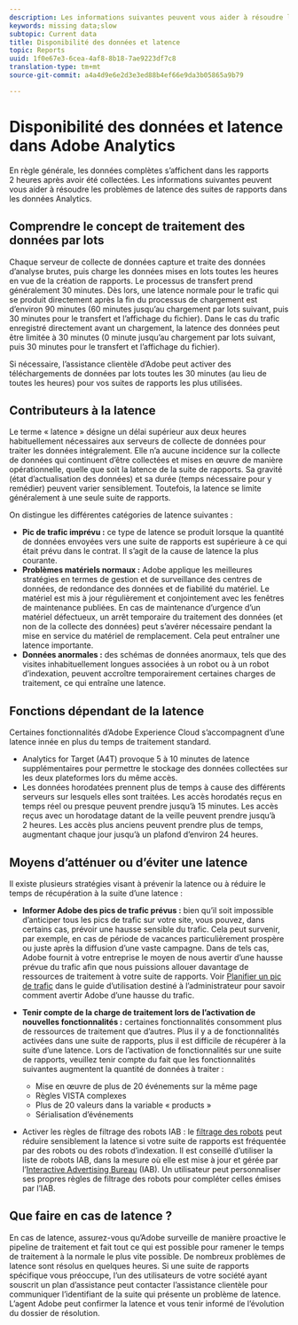 ```yaml
---
description: Les informations suivantes peuvent vous aider à résoudre les problèmes de latence des suites de rapports dans les données Analytics.
keywords: missing data;slow
subtopic: Current data
title: Disponibilité des données et latence
topic: Reports
uuid: 1f0e67e3-6cea-4af8-8b18-7ae9223df7c8
translation-type: tm+mt
source-git-commit: a4a4d9e6e2d3e3ed88b4ef66e9da3b05865a9b79

---
```



# Disponibilité des données et latence dans Adobe Analytics

En règle générale, les données complètes s’affichent dans les rapports 2 heures après avoir été collectées. Les informations suivantes peuvent vous aider à résoudre les problèmes de latence des suites de rapports dans les données Analytics.

## Comprendre le concept de traitement des données par lots

Chaque serveur de collecte de données capture et traite des données d’analyse brutes, puis charge les données mises en lots toutes les heures en vue de la création de rapports. Le processus de transfert prend généralement 30 minutes. Dès lors, une latence normale pour le trafic qui se produit directement après la fin du processus de chargement est d’environ 90 minutes (60 minutes jusqu’au chargement par lots suivant, puis 30 minutes pour le transfert et l’affichage du fichier). Dans le cas du trafic enregistré directement avant un chargement, la latence des données peut être limitée à 30 minutes (0 minute jusqu’au chargement par lots suivant, puis 30 minutes pour le transfert et l’affichage du fichier).

Si nécessaire, l’assistance clientèle d’Adobe peut activer des téléchargements de données par lots toutes les 30 minutes (au lieu de toutes les heures) pour vos suites de rapports les plus utilisées.

## Contributeurs à la latence

Le terme « latence » désigne un délai supérieur aux deux heures habituellement nécessaires aux serveurs de collecte de données pour traiter les données intégralement. Elle n’a aucune incidence sur la collecte de données qui continuent d’être collectées et mises en œuvre de manière opérationnelle, quelle que soit la latence de la suite de rapports. Sa gravité (état d’actualisation des données) et sa durée (temps nécessaire pour y remédier) peuvent varier sensiblement. Toutefois, la latence se limite généralement à une seule suite de rapports.

On distingue les différentes catégories de latence suivantes :

* **Pic de trafic imprévu :** ce type de latence se produit lorsque la quantité de données envoyées vers une suite de rapports est supérieure à ce qui était prévu dans le contrat. Il s’agit de la cause de latence la plus courante.
* **Problèmes matériels normaux :** Adobe applique les meilleures stratégies en termes de gestion et de surveillance des centres de données, de redondance des données et de fiabilité du matériel. Le matériel est mis à jour régulièrement et conjointement avec les fenêtres de maintenance publiées. En cas de maintenance d’urgence d’un matériel défectueux, un arrêt temporaire du traitement des données (et non de la collecte des données) peut s’avérer nécessaire pendant la mise en service du matériel de remplacement. Cela peut entraîner une latence importante.
* **Données anormales :** des schémas de données anormaux, tels que des visites inhabituellement longues associées à un robot ou à un robot d’indexation, peuvent accroître temporairement certaines charges de traitement, ce qui entraîne une latence.

## Fonctions dépendant de la latence

Certaines fonctionnalités d’Adobe Experience Cloud s’accompagnent d’une latence innée en plus du temps de traitement standard.

* Analytics for Target (A4T) provoque 5 à 10 minutes de latence supplémentaires pour permettre le stockage des données collectées sur les deux plateformes lors du même accès.
* Les données horodatées prennent plus de temps à cause des différents serveurs sur lesquels elles sont traitées. Les accès horodatés reçus en temps réel ou presque peuvent prendre jusqu’à 15 minutes. Les accès reçus avec un horodatage datant de la veille peuvent prendre jusqu’à 2 heures. Les accès plus anciens peuvent prendre plus de temps, augmentant chaque jour jusqu’à un plafond d’environ 24 heures.

## Moyens d’atténuer ou d’éviter une latence

Il existe plusieurs stratégies visant à prévenir la latence ou à réduire le temps de récupération à la suite d’une latence :

* **Informer Adobe des pics de trafic prévus :** bien qu’il soit impossible d’anticiper tous les pics de trafic sur votre site, vous pouvez, dans certains cas, prévoir une hausse sensible du trafic. Cela peut survenir, par exemple, en cas de période de vacances particulièrement prospère ou juste après la diffusion d’une vaste campagne. Dans de tels cas, Adobe fournit à votre entreprise le moyen de nous avertir d’une hausse prévue du trafic afin que nous puissions allouer davantage de ressources de traitement à votre suite de rapports. Voir [Planifier un pic de trafic](/help/admin/c-traffic-management/t-traffic-schedule-spike.md) dans le guide d’utilisation destiné à l’administrateur pour savoir comment avertir Adobe d’une hausse du trafic.
* **Tenir compte de la charge de traitement lors de l’activation de nouvelles fonctionnalités :** certaines fonctionnalités consomment plus de ressources de traitement que d’autres. Plus il y a de fonctionnalités activées dans une suite de rapports, plus il est difficile de récupérer à la suite d’une latence. Lors de l’activation de fonctionnalités sur une suite de rapports, veuillez tenir compte du fait que les fonctionnalités suivantes augmentent la quantité de données à traiter :

   * Mise en œuvre de plus de 20 événements sur la même page
   * Règles VISTA complexes
   * Plus de 20 valeurs dans la variable « products »
   * Sérialisation d’événements

* Activer les règles de filtrage des robots IAB : le [filtrage des robots](/help/admin/admin/bot-removal/bot-removal.md) peut réduire sensiblement la latence si votre suite de rapports est fréquentée par des robots ou des robots d’indexation. Il est conseillé d’utiliser la liste de robots IAB, dans la mesure où elle est mise à jour et gérée par l’[Interactive Advertising Bureau](https://www.iab.net/about_the_iab) (IAB). Un utilisateur peut personnaliser ses propres règles de filtrage des robots pour compléter celles émises par l’IAB.

## Que faire en cas de latence ?

En cas de latence, assurez-vous qu’Adobe surveille de manière proactive le pipeline de traitement et fait tout ce qui est possible pour ramener le temps de traitement à la normale le plus vite possible. De nombreux problèmes de latence sont résolus en quelques heures. Si une suite de rapports spécifique vous préoccupe, l’un des utilisateurs de votre société ayant souscrit un plan d’assistance peut contacter l’assistance clientèle pour communiquer l’identifiant de la suite qui présente un problème de latence. L’agent Adobe peut confirmer la latence et vous tenir informé de l’évolution du dossier de résolution.
